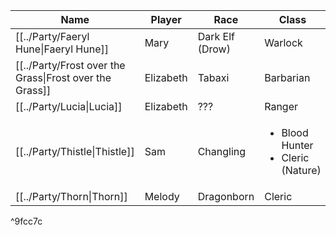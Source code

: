 
| Name                                                    | Player    | Race            | Class                                                  |
| ------------------------------------------------------- | --------- | --------------- | ------------------------------------------------------ |
| [[../Party/Faeryl Hune\|Faeryl Hune]]                   | Mary      | Dark Elf (Drow) | Warlock                                                |
| [[../Party/Frost over the Grass\|Frost over the Grass]] | Elizabeth | Tabaxi          | Barbarian                                              |
| [[../Party/Lucia\|Lucia]]                               | Elizabeth | ???             | Ranger                                                 |
| [[../Party/Thistle\|Thistle]]                           | Sam       | Changling       | <ul><li>Blood Hunter</li><li>Cleric (Nature)</li></ul> |
| [[../Party/Thorn\|Thorn]]                               | Melody    | Dragonborn      | Cleric                                                 |


^9fcc7c
